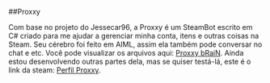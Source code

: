 ##Proxxy

  Com base no projeto do Jessecar96, a Proxxy é um SteamBot escrito em C# criado para me ajudar a gerenciar minha conta, itens  e outras coisas na Steam. Seu cérebro foi feito em AIML, assim ela também pode conversar no chat e etc. Você pode visualizar os arquivos aqui: [Proxxy bRaiN](https://github.com/lucas2109/ProxxyAIML).
  Ainda estou desenvolvendo outras partes dela, mas se quiser testá-lá, este é o link da steam: [Perfil Proxxy](https://steamcommunity.com/id/proxxybot).
